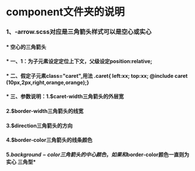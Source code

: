  # component文件夹的说明
 ### 1、-arrow.scss对应是三角箭头样式可以是空心或实心
 #### *  空心的三角箭头
 #### *  一、1：为子元素设定定位上下文，父级设定position:relative;
 #### *  二、假定子元素class="caret",用法 .caret{ left:xx; top:xx; @include caret            (10px,2px,right,orange,orange);}
 #### *  三、参数说明：1.$caret-width三角箭头的外层宽
 ####                  2.$border-width三角箭头的线宽
 ####                  3.$direction三角箭头的方向
 ####                 4.$border-color三角箭头的线条颜色
 ####                  5.$background-color三角箭头的中心颜色，如果和$border-color颜色一直则为实心                       三角型*           

